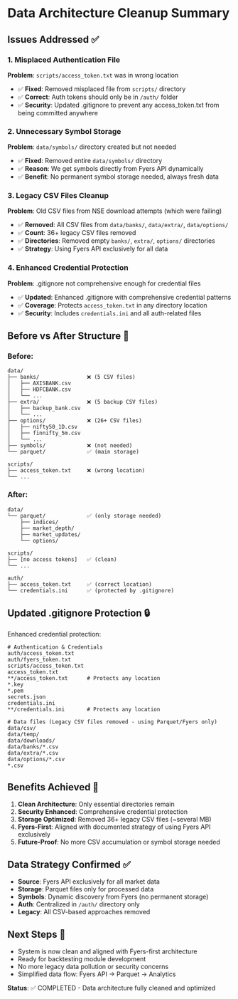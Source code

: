 # Data Architecture Cleanup Summary

## Issues Addressed ✅

### 1. Misplaced Authentication File
**Problem**: `scripts/access_token.txt` was in wrong location
- ✅ **Fixed**: Removed misplaced file from `scripts/` directory
- ✅ **Correct**: Auth tokens should only be in `/auth/` folder
- ✅ **Security**: Updated .gitignore to prevent any access_token.txt from being committed anywhere

### 2. Unnecessary Symbol Storage
**Problem**: `data/symbols/` directory created but not needed
- ✅ **Fixed**: Removed entire `data/symbols/` directory
- ✅ **Reason**: We get symbols directly from Fyers API dynamically
- ✅ **Benefit**: No permanent symbol storage needed, always fresh data

### 3. Legacy CSV Files Cleanup
**Problem**: Old CSV files from NSE download attempts (which were failing)
- ✅ **Removed**: All CSV files from `data/banks/`, `data/extra/`, `data/options/`
- ✅ **Count**: 36+ legacy CSV files removed
- ✅ **Directories**: Removed empty `banks/`, `extra/`, `options/` directories
- ✅ **Strategy**: Using Fyers API exclusively for all data

### 4. Enhanced Credential Protection
**Problem**: .gitignore not comprehensive enough for credential files
- ✅ **Updated**: Enhanced .gitignore with comprehensive credential patterns
- ✅ **Coverage**: Protects `access_token.txt` in any directory location
- ✅ **Security**: Includes `credentials.ini` and all auth-related files

## Before vs After Structure 📁

### Before:
```
data/
├── banks/               ❌ (5 CSV files)
│   ├── AXISBANK.csv
│   ├── HDFCBANK.csv
│   └── ...
├── extra/               ❌ (5 backup CSV files)
│   ├── backup_bank.csv
│   └── ...
├── options/             ❌ (26+ CSV files)
│   ├── nifty50_1D.csv
│   ├── finnifty_5m.csv
│   └── ...
├── symbols/             ❌ (not needed)
└── parquet/             ✅ (main storage)

scripts/
├── access_token.txt     ❌ (wrong location)
└── ...
```

### After:
```
data/
└── parquet/             ✅ (only storage needed)
    ├── indices/
    ├── market_depth/
    ├── market_updates/
    └── options/

scripts/
├── [no access tokens]   ✅ (clean)
└── ...

auth/
├── access_token.txt     ✅ (correct location)
└── credentials.ini      ✅ (protected by .gitignore)
```

## Updated .gitignore Protection 🔒

Enhanced credential protection:
```gitignore
# Authentication & Credentials
auth/access_token.txt
auth/fyers_token.txt
scripts/access_token.txt
access_token.txt
**/access_token.txt      # Protects any location
*.key
*.pem
secrets.json
credentials.ini
**/credentials.ini       # Protects any location

# Data files (Legacy CSV files removed - using Parquet/Fyers only)
data/csv/
data/temp/
data/downloads/
data/banks/*.csv
data/extra/*.csv  
data/options/*.csv
*.csv
```

## Benefits Achieved 🎯

1. **Clean Architecture**: Only essential directories remain
2. **Security Enhanced**: Comprehensive credential protection
3. **Storage Optimized**: Removed 36+ legacy CSV files (~several MB)
4. **Fyers-First**: Aligned with documented strategy of using Fyers API exclusively
5. **Future-Proof**: No more CSV accumulation or symbol storage needed

## Data Strategy Confirmed ✅

- **Source**: Fyers API exclusively for all market data
- **Storage**: Parquet files only for processed data
- **Symbols**: Dynamic discovery from Fyers (no permanent storage)
- **Auth**: Centralized in `/auth/` directory only
- **Legacy**: All CSV-based approaches removed

## Next Steps 🚀

- System is now clean and aligned with Fyers-first architecture
- Ready for backtesting module development
- No more legacy data pollution or security concerns
- Simplified data flow: Fyers API → Parquet → Analytics

**Status**: ✅ COMPLETED - Data architecture fully cleaned and optimized